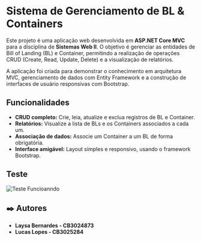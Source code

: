 # Sistema de Gerenciamento de BL & Containers

Este projeto é uma aplicação web desenvolvida em **ASP.NET Core MVC** para a disciplina de **Sistemas Web II**. O objetivo é gerenciar as entidades de Bill of Landing (BL) e Container, permitindo a realização de operações CRUD (Create, Read, Update, Delete) e a visualização de relatórios.

A aplicação foi criada para demonstrar o conhecimento em arquitetura MVC, gerenciamento de dados com Entity Framework e a construção de interfaces de usuário responsivas com Bootstrap.

## Funcionalidades

* **CRUD completo:** Crie, leia, atualize e exclua registros de BL e Container.
* **Relatórios:** Visualize a lista de BLs e os Containers associados a cada um.
* **Associação de dados:** Associe um Container a um BL de forma obrigatória.
* **Interface amigável:** Layout simples e responsivo, usando o framework Bootstrap.

## Teste

![Teste Funcioanndo](./TP2.gif)

## ✒️ Autores

-  **Laysa Bernardes - CB3024873** 
-  **Lucas Lopes - CB3025284**
